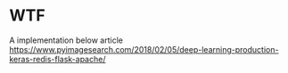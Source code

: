 # WTF
A implementation below article  
https://www.pyimagesearch.com/2018/02/05/deep-learning-production-keras-redis-flask-apache/